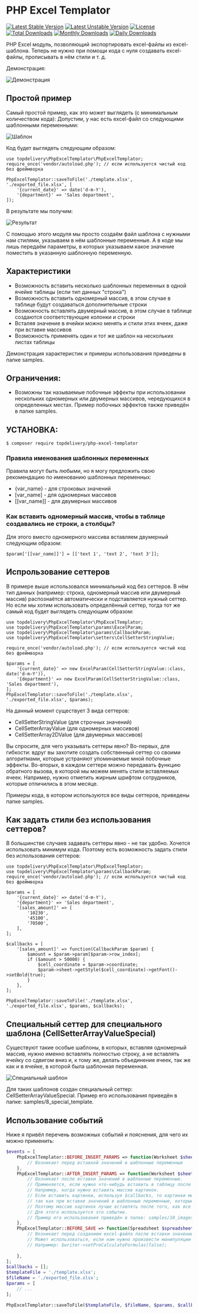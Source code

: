 # PHP Excel Templator

[![Latest Stable Version](https://poser.pugx.org/topdelivery/php-excel-templator/v/stable)](https://packagist.org/packages/topdelivery/php-excel-templator)
[![Latest Unstable Version](https://poser.pugx.org/topdelivery/php-excel-templator/v/unstable)](https://packagist.org/packages/topdelivery/php-excel-templator)
[![License](https://poser.pugx.org/topdelivery/php-excel-templator/license)](https://packagist.org/packages/topdelivery/php-excel-templator)
[![Total Downloads](https://poser.pugx.org/topdelivery/php-excel-templator/downloads)](https://packagist.org/packages/topdelivery/php-excel-templator)
[![Monthly Downloads](https://poser.pugx.org/topdelivery/php-excel-templator/d/monthly)](https://packagist.org/packages/topdelivery/php-excel-templator)
[![Daily Downloads](https://poser.pugx.org/topdelivery/php-excel-templator/d/daily)](https://packagist.org/packages/topdelivery/php-excel-templator)

PHP Excel модуль, позволяющий экспортировать excel-файлы из excel-шаблона.
Теперь не нужно при помощи кода с нуля создавать excel-файлы, прописывать в нём стили и т. д.

Демонстрация:

![Демонстрация](readme_resources/demo_ru.png)

## Простой пример
Самый простой пример, как это может выглядеть (с минимальным количеством кода):
Допустим, у нас есть excel-файл со следующими шаблонными переменными:

![Шаблон](readme_resources/template.png)

Код будет выглядеть следующим образом:
```
use topdelivery\PhpExcelTemplator\PhpExcelTemplator;
require_once('vendor/autoload.php'); // если используется чистый код без фреймворка

PhpExcelTemplator::saveToFile('./template.xlsx', './exported_file.xlsx', [
	'{current_date}' => date('d-m-Y'),
	'{department}' => 'Sales department',
]);
```
В результате мы получим:

![Результат](readme_resources/exported_file.png)

С помощью этого модуля мы просто создаём файл шаблона с нужными нам стилями, указываем в нём шаблонные переменные. А в коде мы лишь передаём параметры, в которых указываем какое значение поместить в указанную шаблонную переменную.

## Характеристики
- Возможность вставить несколько шаблонных переменных в одной ячейке таблицы (если тип данных "строка")
- Возможность вставить одномерный массив, в этом случае в таблице будут создаваться дополнительные строки
- Возможность вставлять двумерный массив, в этом случае в таблице создаются соответствующие колонки и строки
- Всталяя значение в ячейки можно менять и стили этих ячеек, даже при вставке массивов
- Возможность применять один и тот же шаблон на нескольких листах таблицы

Демонстрация характеристик и примеры использования приведены в папке samples.

## Ограничения:
- Возможны так называемые побочные эффекты при использовании нескольких одномерных или двумерных массивов, чередующихся в определенных местах. Пример побочных эффектов также приведён в папке samples.

## УСТАНОВКА:

```
$ composer require topdelivery/php-excel-templator
```

### Правила именования шаблонных переменных
Правила могут быть любыми, но я могу предложить свою рекомендацию по именованию шаблонных переменных:
- {var_name} - для строковых значений
- [var_name] - для одномерных массивов
- [[var_name]] - для двумерных массивов


### Как вставить одномерный массив, чтобы в таблице создавались не строки, а столбцы?
Для этого вместо одномерного массива вставляем двумерный следующим образом:
```
$param['[[var_name]]'] = [['text 1', 'text 2', 'text 3']];
```

## Испрользование сеттеров
В примере выше использовался минимальный код без сеттеров.
В нём тип данных (например: строка, одномерный массив или двумерный массив) распознаётся автоматически и подставляется нужный сеттер.
Но если мы хотим использовать определённый сеттер, тогда тот же самый код будет выглядеть следующим образом:
```
use topdelivery\PhpExcelTemplator\PhpExcelTemplator;
use topdelivery\PhpExcelTemplator\params\ExcelParam;
use topdelivery\PhpExcelTemplator\params\CallbackParam;
use topdelivery\PhpExcelTemplator\setters\CellSetterStringValue;

require_once('vendor/autoload.php'); // если используется чистый код без фреймворка

$params = [
	'{current_date}' => new ExcelParam(CellSetterStringValue::class, date('d-m-Y')),
	'{department}' => new ExcelParam(CellSetterStringValue::class, 'Sales department'),
];
PhpExcelTemplator::saveToFile('./template.xlsx', './exported_file.xlsx', $params);
```
На данный момент существует 3 вида сеттеров:
- CellSetterStringValue (для строчных значений)
- CellSetterArrayValue (для одномерных массивов)
- CellSetterArray2DValue (для двумерных массивов)

Вы спросите, для чего указывать сеттеры явно?
Во-первых, для гибкости: вдруг вы захотите создать собственный сеттер со своими алгоритмами, которые устраняют упоминаемые мной побочные эффекты.
Во-вторых, в каждом сеттере можно передавать функцию обратного вызова, в которой мы можем менять стили вставляемых ячеек. Например, нужно отметить жирным шрифтом сотрудников, которые отличились в этом месяце.

Примеры кода, в котором используются все виды сеттеров, приведены папке samples.

## Как задать стили без использования сеттеров?
В большинстве случаев задавать сеттеры явно - не так удобно. Хочется использовать минимум кода. Поэтому есть возможность задать стили без использования сеттеров:
```
use topdelivery\PhpExcelTemplator\PhpExcelTemplator;
use topdelivery\PhpExcelTemplator\params\CallbackParam;
require_once('vendor/autoload.php'); // если используется чистый код без фреймворка

$params = [
	'{current_date}' => date('d-m-Y'),
	'{department}' => 'Sales department',
	'[sales_amount]' => [
		'10230',
		'45100',
		'70500',
	],
];

$callbacks = [
	'[sales_amount]' => function(CallbackParam $param) {
		$amount = $param->param[$param->row_index];
		if ($amount > 50000) {
			$cell_coordinate = $param->coordinate;
			$param->sheet->getStyle($cell_coordinate)->getFont()->setBold(true);
		}
	},
];

PhpExcelTemplator::saveToFile('./template.xlsx', './exported_file.xlsx', $params, $callbacks);
```

## Специальный сеттер для специального шаблона (CellSetterArrayValueSpecial)
Существуют такие особые шаблоны, в которых, вставляя одномерный массив, нужно именно вставлять полностью строку, а не вставлять ячейку со сдвигом вниз и, к тому же, делать объединение ячеек, так же как и в ячейке, в которой была шаблонная переменная.

![Специальный шаблон](readme_resources/special_template.png)

Для таких шаблонов создан специальный сеттер: CellSetterArrayValueSpecial. Пример его использования приведён в папке: samples/8_special_template.


## Использование событий

Ниже я привёл перечень возможных событий и пояснения, для чего их можно применить:
```php
$events = [
    PhpExcelTemplator::BEFORE_INSERT_PARAMS => function(Worksheet $sheet, array $templateVarsArr) {
        // Возникает перед вставкой значений в шаблонные переменные
    },
    PhpExcelTemplator::AFTER_INSERT_PARAMS => function(Worksheet $sheet, array $templateVarsArr) {
        // Возникает после вставки значений в шаблонные переменные.
        // Применяется, если нужно что-нибудь вставить в таблицу после того, как были созданы колонки и строки.
        // Например, когда нужно вставить массив картинок.
        // Если вставить картинки, используя $callbacks, то картинки могут смещаться вправо, 
        // так как при вставке значений в шаблонные переменные, которые находятся ниже, могу создаваться дополнительные колонки.
        // Поэтому массив картинок лучше вставлять после того, как все дополнительные колонки был созданы.
        // Для этого используется это событие.
        // Пример его использования приведён в папке: samples/10_images        
    },
    PhpExcelTemplator::BEFORE_SAVE => function(Spreadsheet $spreadsheet, IWriter $writer) {
        // Возникает перед созданием excel-файла после вставки значений в шаблонные переменные.
        // Может использоваться, если нам нужно произвести манипуляции с объектом $writer или $spreadsheet.
        // Например: $writer->setPreCalculateFormulas(false);  
       
    },
];
$callbacks = [];
$templateFile = './template.xlsx';
$fileName = './exported_file.xlsx';
$params = [
	// ...
];

PhpExcelTemplator::saveToFile($templateFile, $fileName, $params, $callbacks, $events);
```